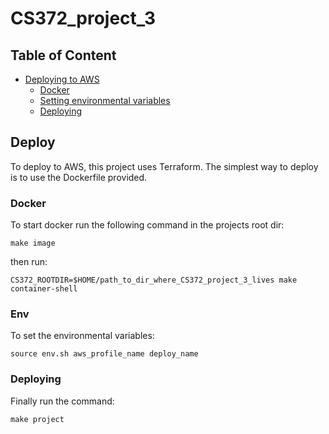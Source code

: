 # CS372_project_3

## Table of Content 
- [Deploying to AWS](#Deploy)
    - [Docker](#Docker)
    - [Setting environmental variables](#Env)
    - [Deploying](#Deploying)
## Deploy 
To deploy to AWS, this project uses Terraform. The simplest way to deploy is to use the Dockerfile provided. 

### Docker
To start docker run the following command in the projects root dir: 
```
make image
```
then run:
```
CS372_ROOTDIR=$HOME/path_to_dir_where_CS372_project_3_lives make container-shell
```
### Env
To set the environmental variables:
```
source env.sh aws_profile_name deploy_name
``` 

### Deploying 
Finally run the command:
```
make project
```
